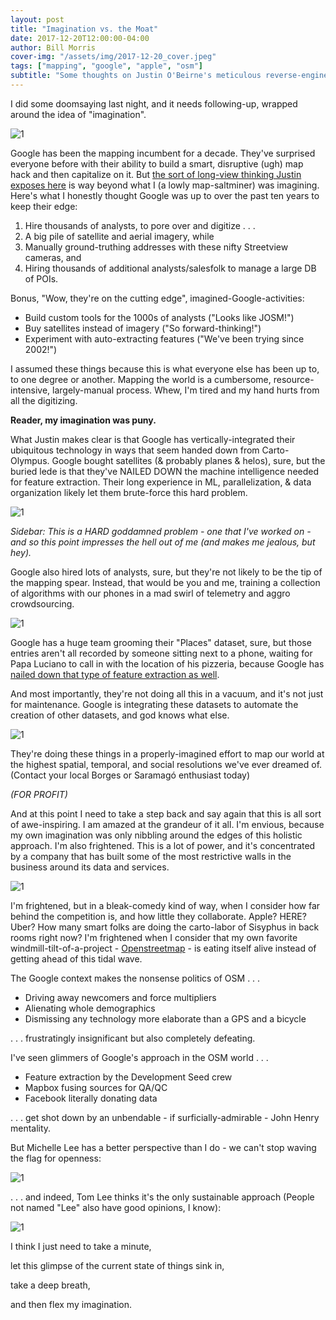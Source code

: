 ```yaml
---
layout: post
title: "Imagination vs. the Moat"
date: 2017-12-20T12:00:00-04:00
author: Bill Morris
cover-img: "/assets/img/2017-12-20_cover.jpeg"
tags: ["mapping", "google", "apple", "osm"]
subtitle: "Some thoughts on Justin O'Beirne's meticulous reverse-engineering of Google's geodata infrastructure"
---
```


I did some doomsaying last night, and it needs following-up, wrapped around the idea of "imagination". 

![1](/shoals/assets/img/2017-12-20_1.png)

Google has been the mapping incumbent for a decade. They've surprised everyone before with their ability to build a smart, disruptive (ugh) map hack and then capitalize on it. But [the sort of long-view thinking Justin exposes here](https://www.justinobeirne.com/google-maps-moat) is way beyond what I (a lowly map-saltminer) was imagining. Here's what I honestly thought Google was up to over the past ten years to keep their edge:

1. Hire thousands of analysts, to pore over and digitize . . .
2. A big pile of satellite and aerial imagery, while
3. Manually ground-truthing addresses with these nifty Streetview cameras, and
4. Hiring thousands of additional analysts/salesfolk to manage a large DB of POIs.

Bonus, "Wow, they're on the cutting edge", imagined-Google-activities:

- Build custom tools for the 1000s of analysts ("Looks like JOSM!")
- Buy satellites instead of imagery ("So forward-thinking!")
- Experiment with auto-extracting features ("We've been trying since 2002!")

I assumed these things because this is what everyone else has been up to, to one degree or another. Mapping the world is a cumbersome, resource-intensive, largely-manual process. Whew, I'm tired and my hand hurts from all the digitizing.

__Reader, my imagination was puny.__

What Justin makes clear is that Google has vertically-integrated their ubiquitous technology in ways that seem handed down from Carto-Olympus. Google bought satellites (& probably planes & helos), sure, but the buried lede is that they've NAILED DOWN the machine intelligence needed for feature extraction. Their long experience in ML, parallelization, & data organization likely let them brute-force this hard problem.

![1](/shoals/assets/img/2017-12-20_2.jpeg)

_Sidebar: This is a HARD goddamned problem - one that I've worked on - and so this point impresses the hell out of me (and makes me jealous, but hey)._

Google also hired lots of analysts, sure, but they're not likely to be the tip of the mapping spear. Instead, that would be you and me, training a collection of algorithms with our phones in a mad swirl of telemetry and aggro crowdsourcing.

![1](/shoals/assets/img/2017-12-20_3.jpeg)

Google has a huge team grooming their "Places" dataset, sure, but those entries aren't all recorded by someone sitting next to a phone, waiting for Papa Luciano to call in with the location of his pizzeria, because Google has [nailed down that type of feature extraction as well](https://blog.research.google/2017/05/updating-google-maps-with-deep-learning.html).

And most importantly, they're not doing all this in a vacuum, and it's not just for maintenance. Google is integrating these datasets to automate the creation of other datasets, and god knows what else.

![1](/shoals/assets/img/2017-12-20_4.jpeg)

They're doing these things in a properly-imagined effort to map our world at the highest spatial, temporal, and social resolutions we've ever dreamed of. (Contact your local Borges or Saramagó enthusiast today)

_(FOR PROFIT)_

And at this point I need to take a step back and say again that this is all sort of awe-inspiring. I am amazed at the grandeur of it all. I'm envious, because my own imagination was only nibbling around the edges of this holistic approach. I'm also frightened. This is a lot of power, and it's concentrated by a company that has built some of the most restrictive walls in the business around its data and services.

![1](/shoals/assets/img/2017-12-20_5.jpeg)

I'm frightened, but in a bleak-comedy kind of way, when I consider how far behind the competition is, and how little they collaborate. Apple? HERE? Uber? How many smart folks are doing the carto-labor of Sisyphus in back rooms right now? I'm frightened when I consider that my own favorite windmill-tilt-of-a-project - [Openstreetmap](https://www.openstreetmap.org/) - is eating itself alive instead of getting ahead of this tidal wave.

The Google context makes the nonsense politics of OSM . . .

- Driving away newcomers and force multipliers
- Alienating whole demographics
- Dismissing any technology more elaborate than a GPS and a bicycle

. . . frustratingly insignificant but also completely defeating.

I've seen glimmers of Google's approach in the OSM world . . .

- Feature extraction by the Development Seed crew
- Mapbox fusing sources for QA/QC
- Facebook literally donating data

. . . get shot down by an unbendable - if surficially-admirable - John Henry mentality.

But Michelle Lee has a better perspective than I do - we can't stop waving the flag for openness:

![1](/shoals/assets/img/2017-12-20_6.jpeg)

. . . and indeed, Tom Lee thinks it's the only sustainable approach (People not named "Lee" also have good opinions, I know):

![1](/shoals/assets/img/2017-12-20_7.jpeg)

I think I just need to take a minute, 

let this glimpse of the current state of things sink in, 

take a deep breath, 

and then flex my imagination.



